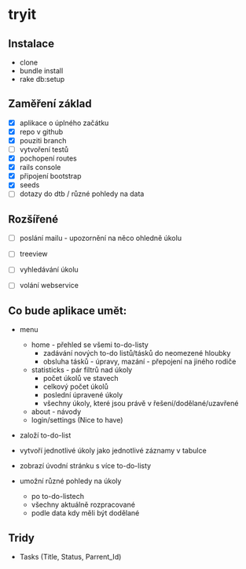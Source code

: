 # tryit

## Instalace
- clone
- bundle install
- rake db:setup

## Zaměření základ
- [x] aplikace o úplného začátku
- [x] repo v github
- [x] pouziti branch
- [ ] vytvoření testů
- [x] pochopení routes
- [x] rails console
- [x] připojení bootstrap
- [x] seeds
- [ ] dotazy do dtb / různé pohledy na data

## Rozšířené
- [ ] poslání mailu - upozornění na něco ohledně úkolu
- [ ] treeview
- [ ] vyhledávání úkolu
- [ ] volání webservice


## Co bude aplikace umět:
- menu
	- home - přehled se všemi to-do-listy
		- zadávání nových to-do listů/tásků do neomezené hloubky
		- obsluha tásků - úpravy, mazání - přepojení na jiného rodiče
	- statisticks - pár filtrů nad úkoly
		- počet úkolů ve stavech
		- celkový počet úkolů
		- poslední úpravené úkoly
		- všechny úkoly, které jsou právě v řešení/dodělané/uzavřené
	- about - návody
	- login/settings (Nice to have)

- založí to-do-list
- vytvoří jednotlivé úkoly jako jednotlivé záznamy v tabulce
- zobrazí úvodní stránku s více to-do-listy
- umožní různé pohledy na úkoly 
	- po to-do-listech
	- všechny aktuálně rozpracované
	- podle data kdy měli být dodělané


## Tridy
- Tasks (Title, Status, Parrent_Id)

